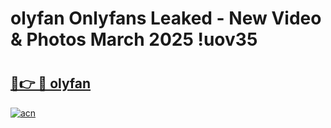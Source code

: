 # olyfan Onlyfans Leaked - New Video & Photos March 2025 !uov35

# <h2><a href="https://bfcp5v.iuczelnia.edu.pl?title=olyfan&ref=uov35">🔗👉 🔴 olyfan</a></h2>

[![acn](https://github.com/user-attachments/assets/0f9c940e-d8b0-45ae-aac7-cd30a18b3e1c)](https://bfcp5v.iuczelnia.edu.pl?title=olyfan&ref=uov35)

